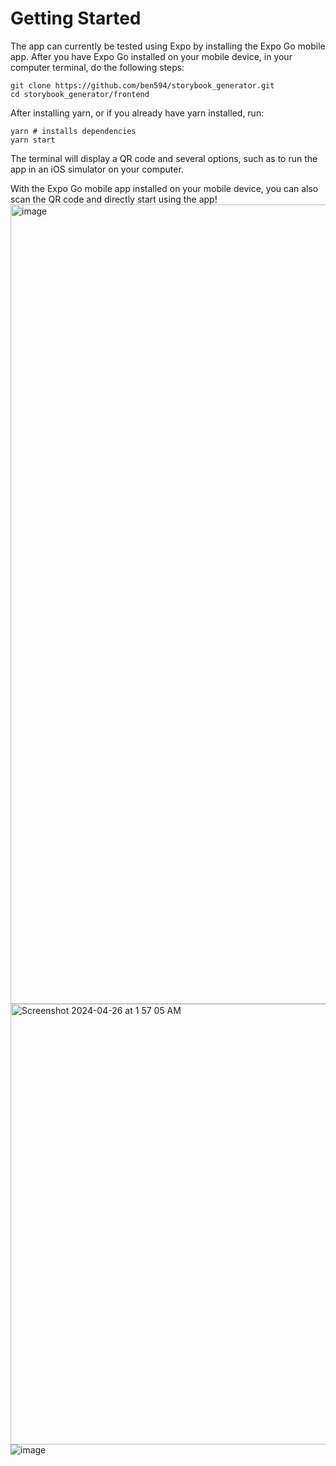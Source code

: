 # Getting Started

The app can currently be tested using Expo by installing the Expo Go mobile app. After you have Expo Go installed on your mobile device, in your computer terminal, do the following steps:
```
git clone https://github.com/ben594/storybook_generator.git
cd storybook_generator/frontend
```

After installing yarn, or if you already have yarn installed, run:
```
yarn # installs dependencies
yarn start
```

The terminal will display a QR code and several options, such as to run the app in an iOS simulator on your computer.

With the Expo Go mobile app installed on your mobile device, you can also scan the QR code and directly start using the app!
<img width="1279" alt="image" src="https://github.com/Starfarmer2/storybook_generator/assets/49097720/30ca1a6f-c5e5-409f-a9ad-5dc7f9e6d074">
<img width="705" alt="Screenshot 2024-04-26 at 1 57 05 AM" src="https://github.com/Starfarmer2/storybook_generator/assets/49097720/828f4ee6-ae45-4ba9-b235-40488dd2ba7f">
![image](https://github.com/Starfarmer2/storybook_generator/assets/49097720/cef1f862-7a63-41b2-bb6d-a6586dfd1b58)
